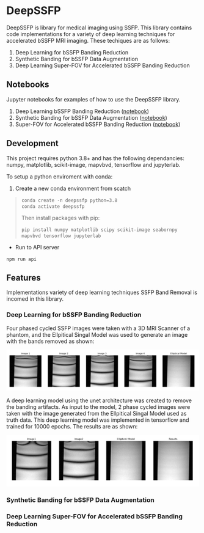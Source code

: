 # DeepSSFP 

DeepSSFP is library for medical imaging using SSFP. This library contains code implementations for a variety of deep learning techniques for accelerated bSSFP MRI imaging. These techiques are as follows:

1. Deep Learning for bSSFP Banding Reduction
2. Synthetic Banding for bSSFP Data Augmentation
3. Deep Learning Super-FOV for Accelerated bSSFP Banding Reduction

## Notebooks

Jupyter notebooks for examples of how to use the DeepSSFP library.

1. Deep Learning bSSFP Banding Reduction ([notebook](notebooks/deepssfp_bandremoval2_experiment_v0.ipynb))
2. Synthetic Banding for bSSFP Data Augmentation ([notebook](notebooks/deepssfp_syntheticbanding_experiment_v0.ipynb))
3. Super-FOV for Accelerated bSSFP Banding Reduction ([notebook](notebooks/deepssfp_superfov_experiment_v0.ipynb))

## Development

This project requires python 3.8+ and has the following dependancies: 
numpy, matplotlib, scikit-image, mapvbvd, tensorflow and jupyterlab.

To setup a python enviroment with conda:

1. Create a new conda environment from scatch 
> ```
> conda create -n deepssfp python=3.8 
> conda activate deepssfp
> ```
> Then install packages with pip:
> ```
> pip install numpy matplotlib scipy scikit-image seabornpy mapvbvd tensorflow jupyterlab 
> ```

- Run to API server
```
npm run api
```

## Features

Implementations variety of deep learning techniques SSFP Band Removal is incomed in this library. 

### Deep Learning for bSSFP Banding Reduction

Four phased cycled SSFP images were taken with a 3D MRI Scanner of a phantom, and the Ellpitical Singal Model was used to generate an image with the bands removed as shown:

![Ellpitical Singal Model Results](legacy/assets/elliptical-model-results.png)

A deep learning model using the unet architecture was created to remove the banding artifacts. As input to the model, 2 phase cycled images were taken with the image generated from the Ellpitical Singal Model used as truth data. This deep learning model was implemented in tensorflow and trained for 10000 epochs. The results are as shown: 

![Reconstruction Results](legacy/assets/unet-results-2-inputs.png)

### Synthetic Banding for bSSFP Data Augmentation
### Deep Learning Super-FOV for Accelerated bSSFP Banding Reduction



